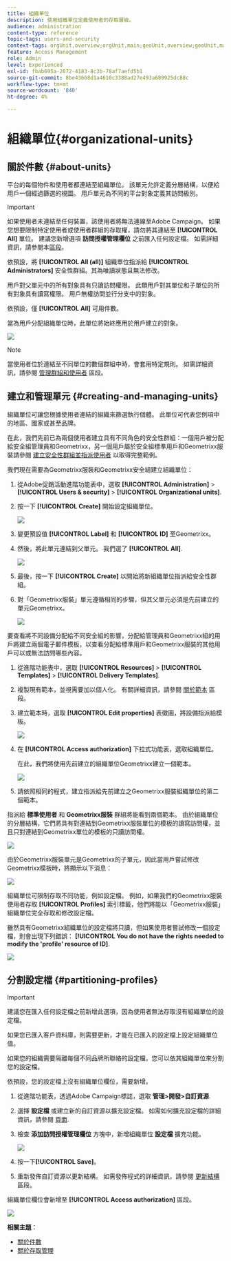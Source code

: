 ```yaml
---
title: 組織單位
description: 使用組織單位定義使用者的存取層級。
audience: administration
content-type: reference
topic-tags: users-and-security
context-tags: orgUnit,overview;orgUnit,main;geoUnit,overview;geoUnit,main
feature: Access Management
role: Admin
level: Experienced
exl-id: fbab695a-2672-4183-8c3b-78af7aefd5b1
source-git-commit: 8be43668d1a4610c3388ad27e493a689925dc88c
workflow-type: tm+mt
source-wordcount: '840'
ht-degree: 4%

---
```


# 組織單位{#organizational-units}

## 關於件數 {#about-units}

平台的每個物件和使用者都連結至組織單位。 該單元允許定義分層結構，以便給用戶一個經過篩選的視圖。 用戶單元為不同的平台對象定義其訪問級別。

>[!IMPORTANT]
>
>如果使用者未連結至任何裝置，該使用者將無法連線至Adobe Campaign。 如果您想要限制特定使用者或使用者群組的存取權，請勿將其連結至 **[!UICONTROL All]** 單位。 建議您新增選項 **訪問授權管理欄位** 之前匯入任何設定檔。 如需詳細資訊，請參閱本[區段](../../administration/using/organizational-units.md#partitioning-profiles)。
>
>依預設，將 **[!UICONTROL All (all)]** 組織單位指派給 **[!UICONTROL Administrators]** 安全性群組。其為唯讀狀態且無法修改。

用戶對父單元中的所有對象具有只讀訪問權限。 此類用戶對其單位和子單位的所有對象具有讀寫權限。 用戶無權訪問並行分支中的對象。

依預設，僅 **[!UICONTROL All]** 可用件數。

當為用戶分配組織單位時，此單位將始終應用於用戶建立的對象。

![](assets/user_management_2.png)

>[!NOTE]
>
>當使用者位於連結至不同單位的數個群組中時，會套用特定規則。 如需詳細資訊，請參閱 [管理群組和使用者](../../administration/using/managing-groups-and-users.md) 區段。

## 建立和管理單元 {#creating-and-managing-units}

組織單位可讓您根據使用者連結的組織來篩選執行個體。 此單位可代表您例項中的地區、國家或甚至品牌。

在此，我們先前已為兩個使用者建立具有不同角色的安全性群組：一個用戶被分配給安全組管理員和Geometrixx，另一個用戶屬於安全組標準用戶和Geometrixx服裝請參閱 [建立安全性群組並指派使用者](../../administration/using/managing-groups-and-users.md#creating-a-security-group-and-assigning-users) 以取得完整範例。

我們現在需要為Geometrixx服裝和Geometrixx安全組建立組織單位：

1. 從Adobe促銷活動進階功能表中，選取 **[!UICONTROL Administration]** > **[!UICONTROL Users & security]** > **[!UICONTROL Organizational units]**.
1. 按一下 **[!UICONTROL Create]** 開始設定組織單位。

   ![](assets/manage_units_1.png)

1. 變更預設值 **[!UICONTROL Label]** 和 **[!UICONTROL ID]** 至Geometrixx。
1. 然後，將此單元連結到父單元。 我們選了 **[!UICONTROL All]**.

   ![](assets/manage_units_2.png)

1. 最後，按一下 **[!UICONTROL Create]** 以開始將新組織單位指派給安全性群組。
1. 對「Geometrixx服裝」單元遵循相同的步驟，但其父單元必須是先前建立的單元Geometrixx。

   ![](assets/manage_units_3.png)

要查看將不同設備分配給不同安全組的影響，分配給管理員和Geometrixx組的用戶將建立兩個電子郵件模板，以查看分配給標準用戶和Geometrixx服裝的其他用戶可以或無法訪問哪些內容。

1. 從進階功能表中，選取 **[!UICONTROL Resources]** > **[!UICONTROL Templates]** > **[!UICONTROL Delivery Templates]**.
1. 複製現有範本，並視需要加以個人化。 有關詳細資訊，請參閱 [關於範本](../../start/using/marketing-activity-templates.md) 區段。
1. 建立範本時，選取 **[!UICONTROL Edit properties]** 表徵圖，將設備指派給模板。

   ![](assets/manage_units_6.png)

1. 在 **[!UICONTROL Access authorization]** 下拉式功能表，選取組織單位。

   在此，我們將使用先前建立的組織單位Geometrixx建立一個範本。

   ![](assets/manage_units_5.png)

1. 請依照相同的程式，建立指派給先前建立之Geometrixx服裝組織單位的第二個範本。

指派給 **標準使用者** 和 **Geometrixx服裝** 群組將能看到兩個範本。 由於組織單位的分層結構，它們將具有對連結到Geometrixx服裝單位的模板的讀寫訪問權，並且只對連結到Geometrixx單位的模板的只讀訪問權。

![](assets/manage_units_7.png)

由於Geometrixx服裝單元是Geometrixx的子單元，因此當用戶嘗試修改Geometrixx模板時，將顯示以下消息：

![](assets/manage_units_8.png)

組織單位可限制存取不同功能，例如設定檔。 例如，如果我們的Geometrixx服裝使用者存取 **[!UICONTROL Profiles]** 索引標籤，他們將能以「Geometrixx服裝」組織單位完全存取和修改設定檔。

雖然具有Geometrixx組織單位的設定檔將只讀，但如果使用者嘗試修改一個設定檔，則會出現下列錯誤： **[!UICONTROL You do not have the rights needed to modify the 'profile' resource of ID]**.

![](assets/manage_units_10.png)

## 分割設定檔 {#partitioning-profiles}

>[!IMPORTANT]
>
>建議您在匯入任何設定檔之前新增此選項，因為使用者無法存取沒有組織單位的設定檔。
>
>如果您已匯入客戶資料庫，則需要更新，才能在已匯入的設定檔上設定組織單位值。

如果您的組織需要隔離每個不同品牌所聯絡的設定檔，您可以依其組織單位來分割您的設定檔。

依預設，您的設定檔上沒有組織單位欄位，需要新增。

1. 從進階功能表，透過Adobe Campaign標誌，選取 **管理>開發>自訂資源**.
1. 選擇 **設定檔** 或建立新的自訂資源以擴充設定檔。 如需如何擴充設定檔的詳細資訊，請參閱 [頁面](../../developing/using/extending-the-profile-resource-with-a-new-field.md#step-1--extend-the-profile-resource).
1. 檢查 **添加訪問授權管理欄位** 方塊中，新增組織單位 **設定檔** 擴充功能。

   ![](assets/user_management_9.png)

1. 按一下&#x200B;**[!UICONTROL Save]**。
1. 重新發佈自訂資源以更新結構。 如需發佈程式的詳細資訊，請參閱 [更新結構](../../developing/using/updating-the-database-structure.md) 區段。

組織單位欄位會新增至 **[!UICONTROL Access authorization]** 區段。

![](assets/user_management_10.png)

**相關主題**：

* [關於件數](../../administration/using/organizational-units.md#about-units)
* [關於存取管理](../../administration/using/about-access-management.md)
